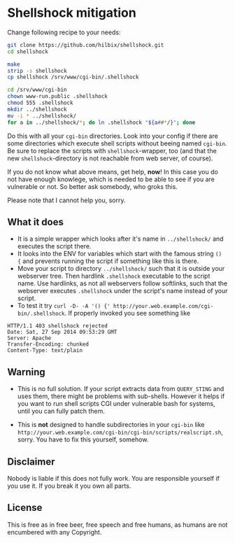 # Shellshock mitigation

Change following recipe to your needs:

```bash
git clone https://github.com/hilbix/shellshock.git
cd shellshock

make
strip -s shellshock
cp shellshock /srv/www/cgi-bin/.shellshock

cd /srv/www/cgi-bin
chown www-run.public .shellshock
chmod 555 .shellshock
mkdir ../shellshock
mv -i * ../shellshock/
for a in ../shellshock/*; do ln .shellshock "${a##*/}"; done
```

Do this with all your `cgi-bin` directories.  Look into your config if there are some directories which execute shell scripts without beeing named `cgi-bin`.  Be sure to replace the scripts with `shellshock`-wrapper, too (and that the new `shellshock`-directory is not reachable from web server, of course).

If you do not know what above means, get help, **now**!  In this case you do not have enough knowlege, which is needed to be able to see if you are vulnerable or not.  So better ask somebody, who groks this.

Please note that I cannot help you, sorry.


## What it does

- It is a simple wrapper which looks after it's name in `../shellshock/` and executes the script there.
- It looks into the ENV for variables which start with the famous string `() {` and prevents running the script if something like this is there.
- Move your script to directory `../shellshock/` such that it is outside your webserver tree.  Then hardlink `.shellshock` executable to the script name.  Use hardlinks, as not all webservers follow softlinks, such that the webserver executes `.shellshock` under the script's name instead of your script.
- To test it try `curl -D- -A '() {' http://your.web.example.com/cgi-bin/.shellshock`.  If properly invoked you see something like
```text
HTTP/1.1 403 shellshock rejected
Date: Sat, 27 Sep 2014 09:53:29 GMT
Server: Apache
Transfer-Encoding: chunked
Content-Type: text/plain

```

## Warning

- This is no full solution.  If your script extracts data from `QUERY_STING` and uses them, there might be problems with sub-shells. However it helps if you want to run shell scripts CGI under vulnerable bash for systems, until you can fully patch them.

- This is **not** designed to handle subdirectories in your `cgi-bin` like `http://your.web.example.com/cgi-bin/cgi-bin/scripts/realscript.sh`, sorry.  You have to fix this yourself, somehow.

## Disclaimer

Nobody is liable if this does not fully work.  You are responsible yourself if you use it.  If you break it you own all parts.

## License

This is free as in free beer, free speech and free humans, as humans are not encumbered with any Copyright.
